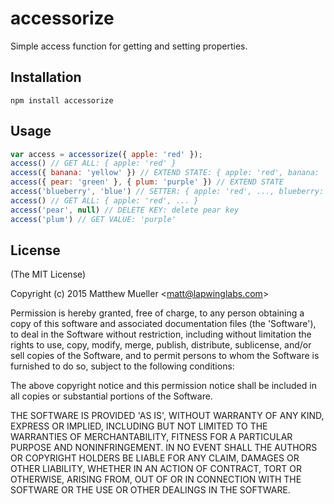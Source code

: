 
# accessorize

  Simple access function for getting and setting properties.

## Installation

```
npm install accessorize
```

## Usage

```js
var access = accessorize({ apple: 'red' });
access() // GET ALL: { apple: 'red' }
access({ banana: 'yellow' }) // EXTEND STATE: { apple: 'red', banana: 'yellow' }
access({ pear: 'green' }, { plum: 'purple' }) // EXTEND STATE
access('blueberry', 'blue') // SETTER: { apple: 'red', ..., blueberry: 'blue' }
access() // GET ALL: { apple: 'red', ... }
access('pear', null) // DELETE KEY: delete pear key
access('plum') // GET VALUE: 'purple'
```

## License

(The MIT License)

Copyright (c) 2015 Matthew Mueller &lt;matt@lapwinglabs.com&gt;

Permission is hereby granted, free of charge, to any person obtaining
a copy of this software and associated documentation files (the
'Software'), to deal in the Software without restriction, including
without limitation the rights to use, copy, modify, merge, publish,
distribute, sublicense, and/or sell copies of the Software, and to
permit persons to whom the Software is furnished to do so, subject to
the following conditions:

The above copyright notice and this permission notice shall be
included in all copies or substantial portions of the Software.

THE SOFTWARE IS PROVIDED 'AS IS', WITHOUT WARRANTY OF ANY KIND,
EXPRESS OR IMPLIED, INCLUDING BUT NOT LIMITED TO THE WARRANTIES OF
MERCHANTABILITY, FITNESS FOR A PARTICULAR PURPOSE AND NONINFRINGEMENT.
IN NO EVENT SHALL THE AUTHORS OR COPYRIGHT HOLDERS BE LIABLE FOR ANY
CLAIM, DAMAGES OR OTHER LIABILITY, WHETHER IN AN ACTION OF CONTRACT,
TORT OR OTHERWISE, ARISING FROM, OUT OF OR IN CONNECTION WITH THE
SOFTWARE OR THE USE OR OTHER DEALINGS IN THE SOFTWARE.
